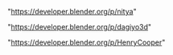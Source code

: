 "https://developer.blender.org/p/nitya"

"https://developer.blender.org/p/dagiyo3d"

"https://developer.blender.org/p/HenryCooper"

 
 
